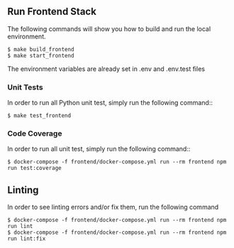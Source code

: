 ## Run Frontend Stack

The following commands will show you how to build and run the local environment.

    $ make build_frontend
    $ make start_frontend

The environment variables are already set in .env and .env.test files


### Unit Tests

In order to run all Python unit test, simply run the following command::

    $ make test_frontend


### Code Coverage

In order to run all unit test, simply run the following command::

    $ docker-compose -f frontend/docker-compose.yml run --rm frontend npm run test:coverage


## Linting

In order to see linting errors and/or fix them, run the following command

    $ docker-compose -f frontend/docker-compose.yml run --rm frontend npm run lint
    $ docker-compose -f frontend/docker-compose.yml run --rm frontend npm run lint:fix
